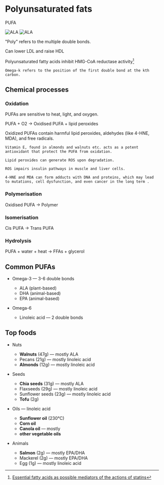 # Polyunsaturated fats

PUFA

![ALA](https://upload.wikimedia.org/wikipedia/commons/thumb/0/0f/ALAnumbering.svg/500px-ALAnumbering.svg.png)
![ALA](https://upload.wikimedia.org/wikipedia/commons/thumb/c/c5/Linolenic-acid-3D-vdW.png/500px-Linolenic-acid-3D-vdW.png)

"Poly" refers to the multiple double bonds.

Can lower LDL and raise HDL

Polyunsaturated fatty acids inhibit HMG-CoA reductase activity[^hmgcoareductase]

~~~admonish tip title="Omega-k"
Omega-k refers to the position of the first double bond at the kth carbon.
~~~

## Chemical processes

### Oxidation

PUFAs are sensitive to heat, light, and oxygen.

PUFA + O2 -> Oxidised PUFA + lipid peroxides

Oxidized PUFAs contain harmful lipid peroxides, aldehydes (like 4-HNE, MDA), and free radicals.

~~~admonish tip title="Vitamin E in foods"
Vitamin E, found in almonds and walnuts etc. acts as a potent antioxidant that protect the PUFA from oxidation.
~~~

~~~admonish warning title= "Insulin resistance"
Lipid peroxides can generate ROS upon degradation.

ROS impairs insulin pathways in muscle and liver cells. 
~~~

~~~admonish warning title="Genotoxic, cytotoxic"
4-HNE and MDA can form adducts with DNA and proteins, which may lead to mutations, cell dysfunction, and even cancer in the long term .
~~~

### Polymerisation

Oxidised PUFA -> Polymer

### Isomerisation

Cis PUFA -> Trans PUFA

### Hydrolysis

PUFA + water + heat -> FFAs + glycerol

## Common PUFAs

* Omega-3 — 3-6 double bonds

    * ALA (plant-based)
    * DHA (animal-based)
    * EPA (animal-based)

* Omega-6

    * Linoleic acid — 2 double bonds

## Top foods

* Nuts
    * **Walnuts** (47g) — mostly ALA
    * Pecans (21g) — mostly linoleic acid
    * **Almonds** (12g) — mostly linoleic acid

* Seeds
    * **Chia seeds** (31g) — mostly ALA
    * Flaxseeds (29g) — mostly linoleic acid
    * Sunflower seeds (23g) — mostly linoleic acid
    * **Tofu** (2g)
* Oils — linoleic acid
  * **Sunflower oil** (230°C)
  * **Corn oil**
  * **Canola oil** — mostly 
  * **other vegetable oils**
* Animals
    * **Salmon** (2g) — mostly EPA/DHA
    * Mackerel (2g) — mostly EPA/DHA
    * Egg (1g) — mostly linoleic acid

[^hmgcoareductase]: [Essential fatty acids as possible mediators of the actions of statins](https://pubmed.ncbi.nlm.nih.gov/11487306/#:~:text=Similarly%20to%20statins%2C%20polyunsaturated%20fatty,inhibit%20HMG%2DCoA%20reductase%20activity.)
